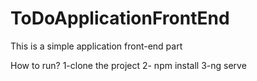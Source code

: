 # ToDoApplicationFrontEnd
This is a simple application  front-end part 


How to run?
1-clone the project
2- npm install
3-ng serve 